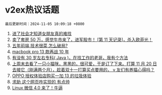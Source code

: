 # v2ex热议话题

`最后更新时间：2024-11-05 10:09:18 +0800`

1. [进了社会才知道女朋友真的难找](https://www.v2ex.com/t/1086403)
1. [卖了套房 50 万，感觉牛市来了，进军股市！ [第 11 天记录]，杀入欧菲光！](https://www.v2ex.com/t/1086352)
1. [五年前端,技术很菜,怎么破局?](https://www.v2ex.com/t/1086337)
1. [macbook pro 13 款再战 10 年](https://www.v2ex.com/t/1086345)
1. [有没有 30 岁左右专科( Java )，在找工作的老哥，我有个方法](https://www.v2ex.com/t/1086357)
1. [上周末去看了一只小猫咪，黑黑的，很可爱，于是订了下来。打算 11 月 20 日去接它（刚满两个月），趁着双十一打算买点要用的， v 友们有养猫心得吗？](https://www.v2ex.com/t/1086419)
1. [OPPO 授权体验店购买一加 13 的垃圾体验](https://www.v2ex.com/t/1086575)
1. [求助 这个网页咋实现的 有点帅](https://www.v2ex.com/t/1086408)
1. [Linux 微信 4.0 来了！牛逼](https://www.v2ex.com/t/1086523)

